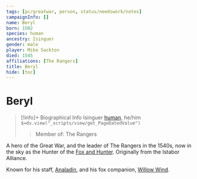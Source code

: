 ```yaml
---
tags: [pc/greatwar, person, status/needswork/notes]
campaignInfo: []
name: Beryl
born: 1502
species: human
ancestry: Isinguer
gender: male
player: Mike Sackton
died: 1545
affiliations: [The Rangers]
title: Beryl
hide: [toc]
---
```


# Beryl
>[!info]+ Biographical Info
> Isinguer [human](<../../../species/humans/humans.md>), he/him
> `$=dv.view("_scripts/view/get_PageDatedValue")`
>> Member of: The Rangers

A hero of the Great War, and the leader of The Rangers in the 1540s, now in the sky as the Hunter of the [Fox and Hunter](<../../../cosmology/gods/demigods/fox-and-hunter.md>).  Originally from the Istabor Alliance.

Known for his staff, [Analadin](<../../../things/artifacts-of-power/analadin.md>), and his fox companion, [Willow Wind](<companions/willow-wind.md>).